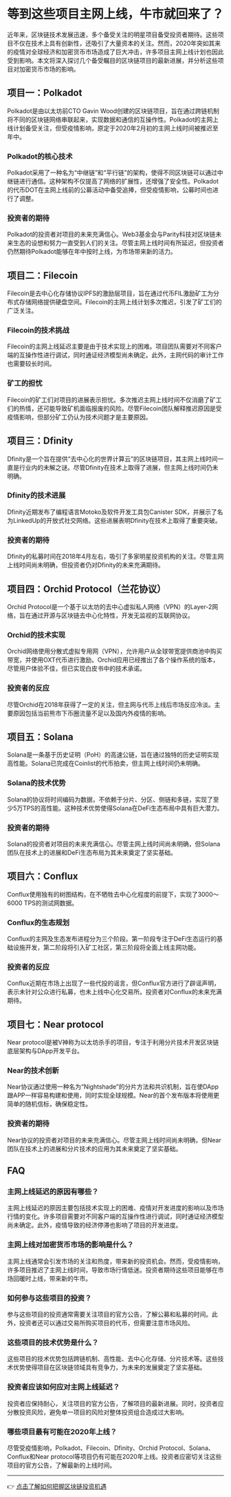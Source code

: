 # 等到这些项目主网上线，牛市就回来了？

近年来，区块链技术发展迅速，多个备受关注的明星项目备受投资者期待。这些项目不仅在技术上具有创新性，还吸引了大量资本的关注。然而，2020年突如其来的疫情对全球经济和加密货币市场造成了巨大冲击，许多项目主网上线计划也因此受到影响。本文将深入探讨几个备受瞩目的区块链项目的最新进展，并分析这些项目对加密货币市场的影响。

## 项目一：Polkadot

Polkadot是由以太坊前CTO Gavin Wood创建的区块链项目，旨在通过跨链机制将不同的区块链网络串联起来，实现数据和通信的互操作性。Polkadot的主网上线计划备受关注，但受疫情影响，原定于2020年2月初的主网上线时间被推迟至年中。

### Polkadot的核心技术

Polkadot采用了一种名为“中继链”和“平行链”的架构，使得不同区块链可以通过中继链进行通信。这种架构不仅提高了网络的扩展性，还增强了安全性。Polkadot的代币DOT在主网上线前的公募活动中备受追捧，但受疫情影响，公募时间也进行了调整。

### 投资者的期待

Polkadot的投资者对项目的未来充满信心。Web3基金会与Parity科技对区块链未来生态的设想和努力一直受到人们的关注。尽管主网上线时间有所延迟，但投资者仍然期待Polkadot能够在年中按时上线，为市场带来新的活力。

## 项目二：Filecoin

Filecoin是去中心化存储协议IPFS的激励层项目，旨在通过代币FIL激励矿工为分布式存储网络提供硬盘空间。Filecoin的主网上线计划多次推迟，引发了矿工们的广泛关注。

### Filecoin的技术挑战

Filecoin的主网上线延迟主要是由于技术实现上的困难。项目团队需要对不同客户端的互操作性进行调试，同时通证经济模型尚未确定。此外，主网代码的审计工作也需要较长时间。

### 矿工的担忧

Filecoin的矿工们对项目的进展表示担忧。多次推迟主网上线时间不仅消磨了矿工们的热情，还可能导致矿机面临报废的风险。尽管Filecoin团队解释推迟原因是受疫情影响，但部分矿工仍认为技术问题才是主要原因。

## 项目三：Dfinity

Dfinity是一个旨在提供“去中心化的世界计算云”的区块链项目，其主网上线时间一直是行业内的未解之谜。尽管Dfinity在技术上取得了进展，但主网上线时间仍未明确。

### Dfinity的技术进展

Dfinity近期发布了编程语言Motoko及软件开发工具包Canister SDK，并展示了名为LinkedUp的开放式社交网络。这些进展表明Dfinity在技术上取得了重要突破。

### 投资者的期待

Dfinity的私募时间在2018年4月左右，吸引了多家明星投资机构的关注。尽管主网上线时间尚未明确，但投资者仍对Dfinity的未来充满期待。

## 项目四：Orchid Protocol（兰花协议）

Orchid Protocol是一个基于以太坊的去中心虚拟私人网络（VPN）的Layer-2网络，旨在通过开源与区块链去中心化特性，开发无监视的互联网协议。

### Orchid的技术实现

Orchid网络使用分散式虚拟专用网（VPN），允许用户从全球带宽提供商池中购买带宽，并使用OXT代币进行激励。Orchid应用已经推出了各个操作系统的版本，尽管用户体验不佳，但已实现白皮书中的技术承诺。

### 投资者的反应

尽管Orchid在2018年获得了一定的关注，但主网与代币上线后市场反应冷淡。主要原因包括当前熊市下币圈流量不足以及国内外疫情的影响。

## 项目五：Solana

Solana是一条基于历史证明（PoH）的高速公链，旨在通过独特的历史证明实现高性能。Solana已完成在Coinlist的代币拍卖，但主网上线时间仍未明确。

### Solana的技术优势

Solana的协议将时间编码为数据，不依赖于分片、分区、侧链和多链，实现了至少5万TPS的高性能。这种技术优势使得Solana在DeFi生态布局中具有巨大潜力。

### 投资者的期待

Solana的投资者对项目的未来充满信心。尽管主网上线时间尚未明确，但Solana团队在技术上的进展和DeFi生态布局为其未来奠定了坚实基础。

## 项目六：Conflux

Conflux使用独有的树图结构，在不牺牲去中心化程度的前提下，实现了3000～6000 TPS的测试网数据。

### Conflux的生态规划

Conflux的主网及生态发布进程分为三个阶段。第一阶段专注于DeFi生态运行的基础设施开发，第二阶段将引入矿工社区，第三阶段将全面上线主网功能。

### 投资者的反应

Conflux近期在市场上出现了一些代投的谣言，但Conflux官方进行了辟谣声明，表示未针对公众进行私募，也未上线中心化交易所。投资者对Conflux的未来充满期待。

## 项目七：Near protocol

Near protocol是被V神称为以太坊杀手的项目，专注于利用分片技术开发区块链底层架构与DApp开发平台。

### Near的技术创新

Near协议通过使用一种名为“Nightshade”的分片方法和共识机制，旨在使DApp跟APP一样容易构建和使用，同时实现全球规模。Near的首个发布版本将使用更简单的随机信标，确保稳定性。

### 投资者的期待

Near协议的投资者对项目的未来充满信心。尽管主网上线时间尚未明确，但Near团队在技术上的进展和分片技术的应用为其未来奠定了坚实基础。

## FAQ

### 主网上线延迟的原因有哪些？

主网上线延迟的原因主要包括技术实现上的困难、疫情对开发进度的影响以及市场行情的变化。许多项目需要对不同客户端的互操作性进行调试，同时通证经济模型尚未确定。此外，疫情导致的经济停滞也影响了项目的开发进度。

### 主网上线对加密货币市场的影响是什么？

主网上线通常会引发市场的关注和热度，带来新的投资机会。然而，受疫情影响，许多项目推迟了主网上线时间，导致市场行情低迷。投资者期待这些项目能够在市场回暖时上线，带来新的牛市。

### 如何参与这些项目的投资？

参与这些项目的投资通常需要关注项目的官方公告，了解公募和私募的时间。此外，投资者还可以通过交易所购买项目的代币，但需要注意市场风险。

### 这些项目的技术优势是什么？

这些项目的技术优势包括跨链机制、高性能、去中心化存储、分片技术等。这些技术优势使得项目在区块链领域具有竞争力，为未来的发展奠定了坚实基础。

### 投资者应该如何应对主网上线延迟？

投资者应保持耐心，关注项目的官方公告，了解项目的最新进展。同时，投资者应分散投资风险，避免单一项目的风险对整体投资组合造成过大影响。

### 哪些项目最有可能在2020年上线？

尽管受疫情影响，Polkadot、Filecoin、Dfinity、Orchid Protocol、Solana、Conflux和Near protocol等项目仍有可能在2020年上线。投资者应密切关注这些项目的官方公告，了解最新的上线时间。

---

👉 [点击了解如何把握区块链投资机遇](https://bit.ly/okx_welcome)